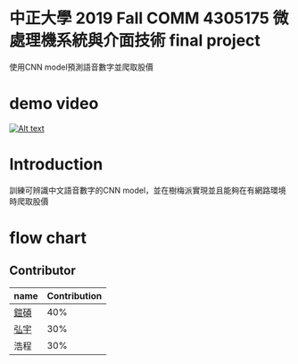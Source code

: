 # 中正大學 2019 Fall COMM 4305175 微處理機系統與介面技術 final project
使用CNN model預測語音數字並爬取股價

# demo video
[![Alt text](https://img.youtube.com/vi/4zGO9VisWx4/0.jpg)](https://www.youtube.com/watch?v=4zGO9VisWx4&feature=youtu.be)


# Introduction
訓練可辨識中文語音數字的CNN model，並在樹梅派實現並且能夠在有網路環境時爬取股價

# flow chart




## Contributor
|name|Contribution|
|-------|----------|
| [鎧碩](https://github.com/henk2525) |40%|
| [弘宇](https://github.com/eric0318) |30%|
|浩程|30%|